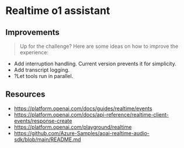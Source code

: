 # Realtime o1 assistant

## Improvements
> Up for the challenge? Here are some ideas on how to improve the experience:

- Add interruption handling. Current version prevents it for simplicity.
- Add transcript logging.
- ?Let tools run in parallel.


## Resources
- https://platform.openai.com/docs/guides/realtime/events
- https://platform.openai.com/docs/api-reference/realtime-client-events/response-create
- https://platform.openai.com/playground/realtime
- https://github.com/Azure-Samples/aoai-realtime-audio-sdk/blob/main/README.md